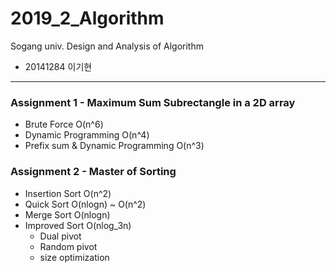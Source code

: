 # 2019_2_Algorithm
Sogang univ. Design and Analysis of Algorithm
<br>
* 20141284 이기현
<hr />

### Assignment 1 - Maximum Sum Subrectangle in a 2D array
- Brute Force O(n^6)
- Dynamic Programming O(n^4)
- Prefix sum & Dynamic Programming O(n^3)

### Assignment 2 - Master of Sorting
- Insertion Sort O(n^2)
- Quick Sort O(nlogn) ~ O(n^2)
- Merge Sort O(nlogn)
- Improved Sort O(nlog_3n)
  - Dual pivot
  - Random pivot
  - size optimization
